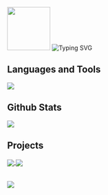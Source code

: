 <p>
    <a>
        <img width="100" src="https://s1.vika.cn/space/2023/11/08/5991db9f3a50433bb1147ab51eebceb8">
    </a>
    <a>
        <img src="https://readme-typing-svg.demolab.com?font=Forte&size=26&duration=3000&pause=1000&color=EF99B8&vCenter=true&repeat=false&width=220&lines=Hi" alt="Typing SVG" />
    </a>
</p>

<h2>Languages and Tools</h2>
<img src="https://skillicons.dev/icons?i=c,cpp,cmake,js,py,java,git,vim,github,gitlab,godot,linux,docker,md,mysql,visualstudio,vscode">

<h2>Github Stats</h2>
<!-- 贪吃蛇 -->
<!-- <picture>
    <source media="(prefers-color-scheme: dark)" srcset="https://cdn.jsdelivr.net/gh/WhiteCells/WhiteCells/profile-snake-contrib/github-contribution-grid-snake-dark.svg" />
    <source media="(prefers-color-scheme: light)" srcset="https://cdn.jsdelivr.net/gh/WhiteCells/WhiteCells/profile-snake-contrib/github-contribution-grid-snake.svg" />
    <img alt="github-snake" src="https://cdn.jsdelivr.net/gh/WhiteCells/WhiteCells/profile-snake-contrib/github-contribution-grid-snake-dark.svg" />
</picture> -->

<!--语言使用-->
<img src="https://github-readme-jade.vercel.app/api/top-langs/?username=WhiteCells&langs_count=8&show_icons=true&bg_color=00000000&theme=bear&hide=batchfile,html,css&hide_border=true">

<!-- github 提交等状态 -->
<!-- <img src="https://github-readme-jade.vercel.app/api?username=WhiteCells&show_icons=true&bg_color=00000000&theme=bear&hide_border=true"> -->

<h2>Projects</h2>
<!--横向仓库  -->
<a href="https://github.com/WhiteCells/docs">
    <img align="center" src="https://github-readme-jade.vercel.app/api/pin/?username=WhiteCells&repo=docs&bg_color=00000000&theme=bear&hide_border=true" />
</a>

<a href="https://github.com/WhiteCells/hello-cmake">
    <img align="center" src="https://github-readme-jade.vercel.app/api/pin/?username=WhiteCells&repo=hello-cmake&bg_color=00000000&theme=bear&hide_border=true" />
</a>
<br>
<br>
<br>
<!-- 浏览统计 -->
<img src="https://moe-counter.glitch.me/get/@WhiteCells?theme=rule34">
